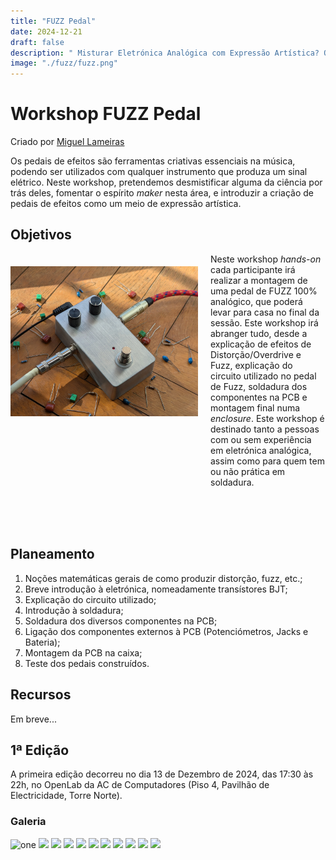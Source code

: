 ```yaml
---
title: "FUZZ Pedal"
date: 2024-12-21
draft: false
description: " Misturar Eletrónica Analógica com Expressão Artística? O Workshop do Pedal Fuzz vem trazer isso mesmo! Neste Workshop irás construir um pedal de efeito de distorção Fuzz que poderás modificar no futuro! Ride the Smoke to the Riff filled Land"
image: "./fuzz/fuzz.png"
---
```


# Workshop FUZZ Pedal


Criado por [Miguel Lameiras](https://github.com/MiguelLameiras)

Os pedais de efeitos são ferramentas criativas essenciais na música, podendo ser utilizados com qualquer instrumento que produza um sinal elétrico. Neste workshop, pretendemos desmistificar alguma da ciência por trás deles, fomentar o espírito *maker* nesta área, e introduzir a criação de pedais de efeitos como um meio de expressão artística.

## Objetivos

<img align="left" width="300" style="margin: 20px 20px 200px 0;" src="Photos/FUZZ_Pedal.jpg" />

Neste workshop _hands-on_ cada participante irá realizar a montagem de uma pedal de FUZZ 100% analógico, que poderá levar para casa no final da sessão. Este workshop irá abranger tudo, desde a explicação de efeitos de Distorção/Overdrive e Fuzz, explicação do circuito utilizado no pedal de Fuzz, soldadura dos componentes na PCB e montagem final numa *enclosure*. Este workshop é destinado tanto a pessoas com ou sem experiência em eletrónica analógica, assim como para quem tem ou não prática em soldadura.

<br><br><br>

## Planeamento
1. Noções matemáticas gerais de como produzir distorção, fuzz, etc.;
2. Breve introdução à eletrónica, nomeadamente transístores BJT;
3. Explicação do circuito utilizado;
4. Introdução à soldadura;
5. Soldadura dos diversos componentes na PCB;
6. Ligação dos componentes externos à PCB (Potenciómetros, Jacks e Bateria);
8. Montagem da PCB na caixa;
9. Teste dos pedais construídos.

## Recursos

Em breve...

## 1ª Edição

A primeira edição decorreu no dia 13 de Dezembro de 2024, das 17:30 às 22h, no OpenLab da AC de Computadores (Piso 4, Pavilhão de Electricidade, Torre Norte).

### Galeria

![one](Photos/DSC_0416-min.png)
![](Photos/DSC_0429-min.png)
![](Photos/DSC_0427-min.png)
![](Photos/DSC_0439-min.png)
![](Photos/DSC_0445-min.png)
![](Photos/DSC_0483-min.png)
![](Photos/DSC_0493-min.png)
![](Photos/DSC_0503-min.png)
![](Photos/DSC_0509-min.png)
![](Photos/DSC_0529-min.png)
![](Photos/DSC_0549-min.png)




